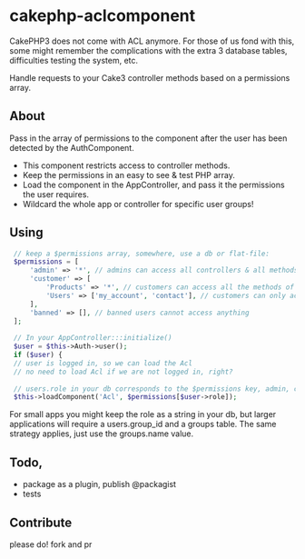 # cakephp-aclcomponent

CakePHP3 does not come with ACL anymore. 
For those of us fond with this, some might remember the complications with the extra 3 database tables, 
difficulties testing the system, etc. 

Handle requests to your Cake3 controller methods based on a permissions array.

## About 

Pass in the array of permissions to the component after the user has been detected by the AuthComponent.

* This component restricts access to controller methods. 
* Keep the permissions in an easy to see & test PHP array. 
* Load the component in the AppController, and pass it the permissions the user requires. 
* Wildcard the whole app or controller for specific user groups!

## Using

```PHP
 // keep a $permissions array, somewhere, use a db or flat-file:
 $permissions = [
     'admin' => '*', // admins can access all controllers & all methods
     'customer' => [
         'Products' => '*', // customers can access all the methods of the ProductsController
         'Users' => ['my_account', 'contact'], // customers can only access these two methods in UsersController
     ],
     'banned' => [], // banned users cannot access anything
 ];
 
 // In your AppController:::initialize()
 $user = $this->Auth->user();
 if ($user) {
 // user is logged in, so we can load the Acl
 // no need to load Acl if we are not logged in, right?
 
 // users.role in your db corresponds to the $permissions key, admin, customer or banned in this example
 $this->loadComponent('Acl', $permissions[$user->role]); 

```

For small apps you might keep the role as a string in your db, but larger applications will require a users.group_id and a groups table. The same strategy applies, just use the groups.name value. 


## Todo, 

* package as a plugin, publish @packagist
* tests

## Contribute
please do! 
fork and pr






